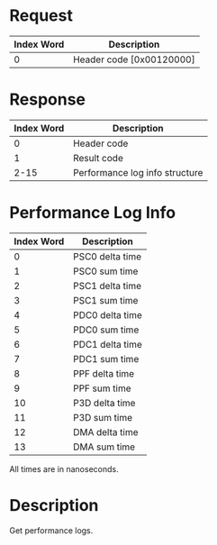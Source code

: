 # Request

| Index Word | Description                |
|------------|----------------------------|
| 0          | Header code \[0x00120000\] |

# Response

| Index Word | Description                    |
|------------|--------------------------------|
| 0          | Header code                    |
| 1          | Result code                    |
| 2-15       | Performance log info structure |

# Performance Log Info

| Index Word | Description     |
|------------|-----------------|
| 0          | PSC0 delta time |
| 1          | PSC0 sum time   |
| 2          | PSC1 delta time |
| 3          | PSC1 sum time   |
| 4          | PDC0 delta time |
| 5          | PDC0 sum time   |
| 6          | PDC1 delta time |
| 7          | PDC1 sum time   |
| 8          | PPF delta time  |
| 9          | PPF sum time    |
| 10         | P3D delta time  |
| 11         | P3D sum time    |
| 12         | DMA delta time  |
| 13         | DMA sum time    |

All times are in nanoseconds.

# Description

Get performance logs.